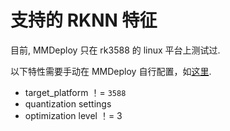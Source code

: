 # 支持的 RKNN 特征

目前, MMDeploy 只在 rk3588 的 linux 平台上测试过.

以下特性需要手动在 MMDeploy 自行配置，如[这里](https://github.com/open-mmlab/mmdeploy/blob/master/configs/_base_/backends/rknn.py).

- target_platform ！= `3588`
- quantization settings
- optimization level ！= 3
